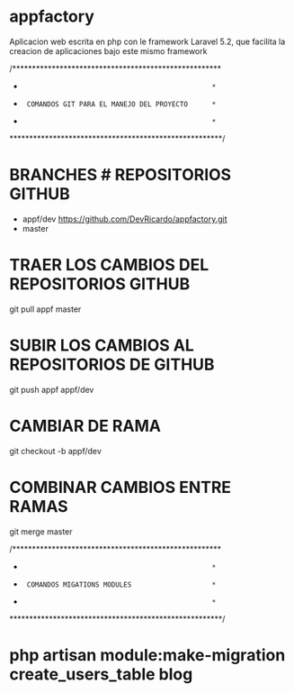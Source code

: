 # appfactory
Aplicacion web escrita en php con le framework Laravel 5.2, que facilita la creacion de aplicaciones bajo este mismo framework


/*****************************************************
*                                                    *   
*      COMANDOS GIT PARA EL MANEJO DEL PROYECTO      *
*                                                    *
******************************************************/

# BRANCHES              # REPOSITORIOS GITHUB

- appf/dev              https://github.com/DevRicardo/appfactory.git 
- master

# TRAER LOS CAMBIOS DEL REPOSITORIOS GITHUB
  git pull appf master 

# SUBIR LOS CAMBIOS AL REPOSITORIOS DE GITHUB
  git push appf  appf/dev

# CAMBIAR DE RAMA 
  git checkout -b appf/dev

# COMBINAR CAMBIOS ENTRE RAMAS
  git merge master  




/*****************************************************
*                                                    *   
*      COMANDOS MIGATIONS MODULES                    *
*                                                    *
******************************************************/

# php artisan module:make-migration create_users_table blog
